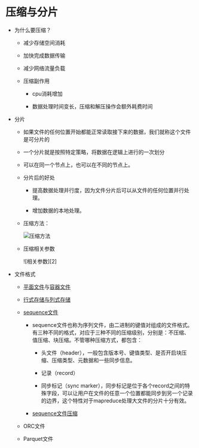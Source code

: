 # 压缩与分片

- 为什么要压缩？
    
    - 减少存储空间消耗

    - 加快完成数据传输

    -  减少网络流量负载

    - 压缩副作用

        - cpu消耗增加

        - 数据处理时间变长，压缩和解压操作会额外耗费时间


- 分片

    - 如果文件的任何位置开始都能正常读取接下来的数据，我们就称这个文件是可分片的

    - 一个分片就是按照特定策略，将数据在逻辑上进行的一次划分

    - 可以在同一个节点上，也可以在不同的节点上。

    - 分片后的好处
        
        - 提高数据处理并行度，因为文件分片后可以从文件的任何位置并行处理。

        - 增加数据的本地处理。

    - 压缩方法：

        ![压缩方法][1]

    - 压缩相关参数

        ![相关参数][2]

- 文件格式

    - [平面文件][3]与[容器文件][4]

    - [行式存储与列式存储][5]

    - [sequence文件][6]
        
        - sequence文件也称为序列文件，由二进制的键值对组成的文件格式。有三种不同的格式，对应于三种不同的压缩级别，分别是：不压缩、值压缩、块压缩。不管哪种压缩方式，都包含：
            
            - 头文件（header），一般包含版本号、键值类型、是否开启块压缩、压缩类型、元数据和一些同步信息。

            - 记录（record）

            - 同步标记（sync marker），同步标记是位于各个record之间的特殊字段，可以让用户在文件的任意一个位置都能同步到另一个记录的边界，这个特性对于mapreduce处理大文件的分片十分有效。

        - [sequence文件压缩][7]

            

    - ORC文件

    - Parquet文件

[1]:
[2]:
[3]: https://baike.baidu.com/item/%E5%B9%B3%E9%9D%A2%E6%96%87%E4%BB%B6
[4]: https://baike.baidu.com/item/%E5%AE%B9%E5%99%A8%E6%A0%BC%E5%BC%8F%E6%96%87%E4%BB%B6
[5]: https://www.ibm.com/developerworks/community/blogs/IBMi/entry/database?lang=en
[6]: https://blog.csdn.net/lskyne/article/details/9185735
[7]: http://www.10tiao.com/html/519/201608/2660384349/1.html
